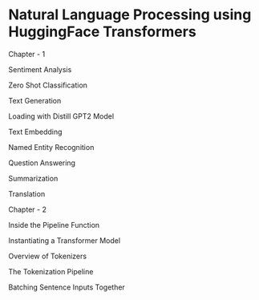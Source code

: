 # Natural Language Processing using HuggingFace Transformers


Chapter - 1

Sentiment Analysis

Zero Shot Classification

Text Generation

Loading with Distill GPT2 Model

Text Embedding 

Named Entity Recognition

Question Answering

Summarization

Translation


Chapter - 2

Inside the Pipeline Function

Instantiating a Transformer Model

Overview of Tokenizers

The Tokenization Pipeline

Batching Sentence Inputs Together
